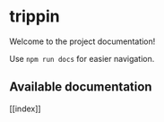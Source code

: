 # trippin

Welcome to the project documentation!

Use `npm run docs` for easier navigation.

## Available documentation

[[index]]
